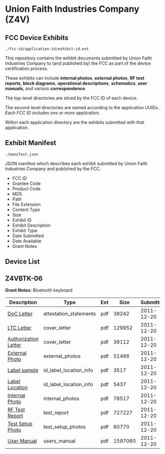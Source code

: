 # Union Faith Industries Company (Z4V)
## FCC Device Exhibits

```
./fcc-id/application-id/exhibit-id.ext
```

This repository contains the exhibit documents submitted by Union Faith Industries Company to (and published by) the FCC as part of the device certification process.

These exhibits can include **internal photos**, **external photos**, **RF test reports**, **block diagrams**, **operational descriptions**, **schematics**, **user manuals**, and various **correspondence**.

The top-level directories are sliced by the FCC ID of each device.

The second-level directories are named according to the application UUIDs. *Each FCC ID includes one or more application.*

Within each application directory are the exhibits submitted with that application. 

## Exhibit Manifest

```
./manifest.json
```

JSON manifest which describes each exhibit submitted by Union Faith Industries Company and published by the FCC.

- FCC ID
- Grantee Code
- Product Code
- MD5
- Path
- File Extension
- Content Type
- Size
- Exhibit ID
- Exhibit Description
- Exhibit Type
- Date Submitted
- Date Available
- Grant Notes

## Device List
## Z4VBTK-06
**Grant Notes:** Bluetooth keyboard

| Description | Type | Ext | Size | Submitted | Available |
| ----------- | ---- | --- | ---- | --------- | --------- |
| [DoC Letter](Z4VBTK-06/4ff86e306da52dc147b633633678f74f/1606705.pdf) | attestation_statements | pdf | 38242 | 2011-12-20 | 2011-12-20 |
| [LTC Letter](Z4VBTK-06/4ff86e306da52dc147b633633678f74f/1606707.pdf) | cover_letter | pdf | 129952 | 2011-12-20 | 2011-12-20 |
| [Authorization Letter](Z4VBTK-06/4ff86e306da52dc147b633633678f74f/1606708.pdf) | cover_letter | pdf | 39112 | 2011-12-20 | 2011-12-20 |
| [External Photo](Z4VBTK-06/4ff86e306da52dc147b633633678f74f/1606709.pdf) | external_photos | pdf | 51486 | 2011-12-20 | 2011-12-20 |
| [Label sample](Z4VBTK-06/4ff86e306da52dc147b633633678f74f/1606710.pdf) | id_label_location_info | pdf | 3517 | 2011-12-20 | 2011-12-20 |
| [Label Location](Z4VBTK-06/4ff86e306da52dc147b633633678f74f/1606717.pdf) | id_label_location_info | pdf | 5437 | 2011-12-20 | 2011-12-20 |
| [Internal Photo](Z4VBTK-06/4ff86e306da52dc147b633633678f74f/1606711.pdf) | internal_photos | pdf | 78517 | 2011-12-20 | 2011-12-20 |
| [RF Test Report](Z4VBTK-06/4ff86e306da52dc147b633633678f74f/1606714.pdf) | test_report | pdf | 727227 | 2011-12-20 | 2011-12-20 |
| [Test Setup Photo](Z4VBTK-06/4ff86e306da52dc147b633633678f74f/1606715.pdf) | test_setup_photos | pdf | 60770 | 2011-12-20 | 2011-12-20 |
| [User Manual](Z4VBTK-06/4ff86e306da52dc147b633633678f74f/1606716.pdf) | users_manual | pdf | 1597060 | 2011-12-20 | 2011-12-20 |
